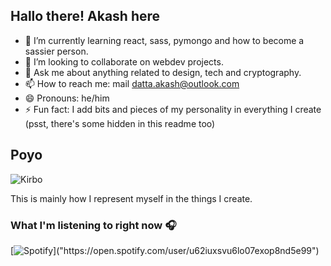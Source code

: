 ## Hallo there! Akash here



- 🌱 I’m currently learning react, sass, pymongo and how to become a sassier person.
- 👯 I’m looking to collaborate on webdev projects.
- 💬 Ask me about anything related to design, tech and cryptography.
- 📫 How to reach me: mail datta.akash@outlook.com
- 😄 Pronouns: he/him 
- ⚡ Fun fact: I add bits and pieces of my personality in everything I create (psst, there's some hidden in this readme too)

## Poyo
![Kirbo]("https://cdn.discordapp.com/attachments/775944283039203359/1284539295356682360/kirbo.png?ex=66e6fff1&is=66e5ae71&hm=f04744cd292834b149d855a2433bd410aaff17de0198b86bf2888793fbc37048&")
<!--i love kirby if you know me and have money pls say yes when i say "lets go kirby merch shopping"-->
This is mainly how I represent myself in the things I create.


### What I'm listening to right now 🎧

[![Spotify]("https://spotify-github-profile.kittinanx.com")]("https://open.spotify.com/user/u62iuxsvu6lo07exop8nd5e99")
<br/>
